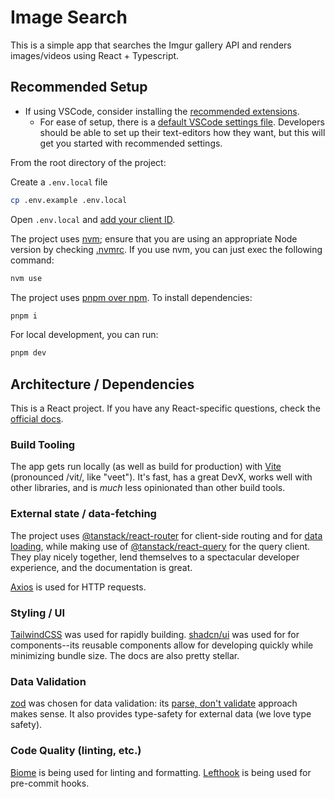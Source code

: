 # Image Search

This is a simple app that searches the Imgur gallery API and renders images/videos using React + Typescript.

## Recommended Setup

- If using VSCode, consider installing the [recommended extensions](.vscode/extensions.json).
  - For ease of setup, there is a [default VSCode settings file](.vscode/settings.default.json). Developers should be able to set up their text-editors how they want, but this will get you started with recommended settings.

From the root directory of the project:

Create a `.env.local` file

```sh
cp .env.example .env.local
```

Open `.env.local` and [add your client ID](https://apidocs.imgur.com/#authorization-and-oauth).

The project uses [nvm](https://github.com/nvm-sh/nvm/blob/master/README.md); ensure that you are using an appropriate Node version by checking [.nvmrc](.nvmrc). If you use nvm, you can just exec the following command:

```sh
nvm use
```

The project uses [pnpm over npm](https://pnpm.io/pnpm-vs-npm). To install dependencies:

```sh
pnpm i
```

For local development, you can run:

```sh
pnpm dev
```

## Architecture / Dependencies

This is a React project. If you have any React-specific questions, check the [official docs](https://react.dev/reference/react).

### Build Tooling

The app gets run locally (as well as build for production) with [Vite](https://vite.dev/guide/) (pronounced /vit/, like "veet"). It's fast, has a great DevX, works well with other libraries, and is _much_ less opinionated than other build tools.

### External state / data-fetching

The project uses [@tanstack/react-router](https://tanstack.com/router/latest) for client-side routing and for [data loading](https://tanstack.com/router/latest/docs/framework/react/guide/data-loading#data-loading), while making use of [@tanstack/react-query](https://tanstack.com/query/latest) for the query client. They play nicely together, lend themselves to a spectacular developer experience, and the documentation is great.

[Axios](https://axios-http.com/docs/intro) is used for HTTP requests.

### Styling / UI

[TailwindCSS](https://tailwindcss.com/) was used for rapidly building. [shadcn/ui](https://ui.shadcn.com/) was used for for components--its reusable components allow for developing quickly while minimizing bundle size. The docs are also pretty stellar.

### Data Validation

[zod](https://zod.dev/) was chosen for data validation: its [parse, don't validate](https://lexi-lambda.github.io/blog/2019/11/05/parse-don-t-validate/) approach makes sense. It also provides type-safety for external data (we love type safety).

### Code Quality (linting, etc.)

[Biome](https://biomejs.dev/guides/getting-started/) is being used for linting and formatting. [Lefthook](https://github.com/evilmartians/lefthook#install) is being used for pre-commit hooks.
